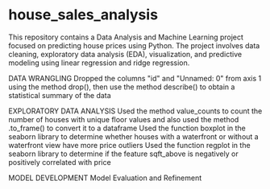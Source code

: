 # house_sales_analysis
This repository contains a Data Analysis and Machine Learning project focused on predicting house prices using Python. The project involves data cleaning, exploratory data analysis (EDA), visualization, and predictive modeling using linear regression and ridge regression.

DATA WRANGLING
Dropped the columns "id"  and "Unnamed: 0" from axis 1 using the method drop(), then use the method describe() to obtain a statistical summary of the data

EXPLORATORY DATA ANALYSIS
Used the method value_counts to count the  number of houses with unique floor values and also used the method .to_frame() to convert it to a dataframe
Used the function boxplot in the seaborn library to determine whether houses with a waterfront or without a waterfront view have more price outliers
Used the function regplot in the seaborn library to determine if the feature sqft_above is negatively or positively correlated with price

MODEL DEVELOPMENT
Model Evaluation and Refinement

